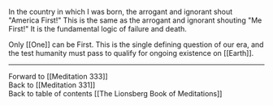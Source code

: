 In the country in which I was born, the arrogant and ignorant shout "America First!" This is the same as the arrogant and ignorant shouting "Me First!" It is the fundamental logic of failure and death. 

Only [[One]] can be First. This is the single defining question of our era, and the test humanity must pass to qualify for ongoing existence on [[Earth]]. 

___

Forward to [[Meditation 333]]  
Back to [[Meditation 331]]  
Back to table of contents [[The Lionsberg Book of Meditations]]  